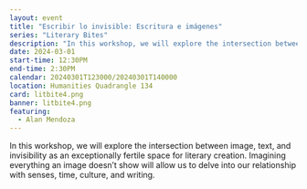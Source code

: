 ```yaml
---
layout: event
title: "Escribir lo invisible: Escritura e imágenes"
series: "Literary Bites"
description: "In this workshop, we will explore the intersection between image, text, and invisibility as an exceptionally fertile space for literary creation."
date: 2024-03-01
start-time: 12:30PM
end-time: 2:30PM
calendar: 20240301T123000/20240301T140000
location: Humanities Quadrangle 134
card: litbite4.png
banner: litbite4.png
featuring:
  - Alan Mendoza
---
```


In this workshop, we will explore the intersection between image, text, and invisibility as an exceptionally fertile space for literary creation. Imagining everything an image doesn’t show will allow us to delve into our relationship with senses, time, culture, and writing.
